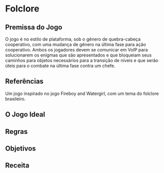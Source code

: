 # Folclore

## Premissa do Jogo
 O jogo é no estilo de plataforma, sob o gênero de quebra-cabeça cooperativo, com uma mudança de gênero na última fase para ação cooperativo. Ambos os jogadores devem se comunicar em VoIP para solucionarem os enigmas que são apresentados e que bloqueiam seus caminhos para objetos necessários para a transição de níveis e que serão úteis para o combate na última fase contra um chefe.

## Referências 
 Um jogo inspirado no jogo Fireboy and Watergirl, com um tema do folclore brasileiro.

## O Jogo Ideal


## Regras


## Objetivos


## Receita
